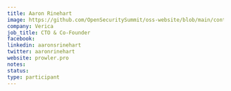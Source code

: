 ```yaml
---
title: Aaron Rinehart
image: https://github.com/OpenSecuritySummit/oss-website/blob/main/content/participant/images/asr%20oct%202020%20-%20Aaron%20Rinehart.jpg?raw=true
company: Verica
job_title: CTO & Co-Founder
facebook:
linkedin: aaronsrinehart
twitter: aaronrinehart
website: prowler.pro
notes:
status: 
type: participant
---
```

